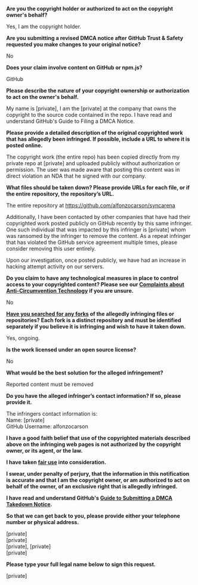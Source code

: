 **Are you the copyright holder or authorized to act on the copyright owner's behalf?**

Yes, I am the copyright holder.

**Are you submitting a revised DMCA notice after GitHub Trust & Safety requested you make changes to your original notice?**

No

**Does your claim involve content on GitHub or npm.js?**

GitHub

**Please describe the nature of your copyright ownership or authorization to act on the owner's behalf.**

My name is [private], I am the [private] at the company that owns the copyright to the source code contained in the repo.
I have read and understand GitHub's Guide to Filing a DMCA Notice.

**Please provide a detailed description of the original copyrighted work that has allegedly been infringed. If possible, include a URL to where it is posted online.**

The copyright work (the entire repo) has been copied directly from my private repo at [private] and uploaded publicly without authorization or permission. The user was made aware that posting this content was in direct violation an NDA that he signed with our company.

**What files should be taken down? Please provide URLs for each file, or if the entire repository, the repository’s URL.**

The entire repository at https://github.com/alfonzocarson/syncarena

Additionally, I have been contacted by other companies that have had their copyrighted work posted publicly on GitHub recently by this same infringer. One such individual that was impacted by this infringer is [private] whom was ransomed by the infringer to remove the content. As a repeat infringer that has violated the GitHub service agreement multiple times, please consider removing this user entirely.

Upon our investigation, once posted publicly, we have had an increase in hacking attempt activity on our servers.

**Do you claim to have any technological measures in place to control access to your copyrighted content? Please see our <a href="https://docs.github.com/articles/guide-to-submitting-a-dmca-takedown-notice#complaints-about-anti-circumvention-technology">Complaints about Anti-Circumvention Technology</a> if you are unsure.**

No

**<a href="https://docs.github.com/articles/dmca-takedown-policy#b-what-about-forks-or-whats-a-fork">Have you searched for any forks</a> of the allegedly infringing files or repositories? Each fork is a distinct repository and must be identified separately if you believe it is infringing and wish to have it taken down.**

Yes, ongoing.

**Is the work licensed under an open source license?**

No

**What would be the best solution for the alleged infringement?**

Reported content must be removed

**Do you have the alleged infringer’s contact information? If so, please provide it.**

The infringers contact information is:  
Name: [private]  
GitHub Username: alfonzocarson

**I have a good faith belief that use of the copyrighted materials described above on the infringing web pages is not authorized by the copyright owner, or its agent, or the law.**

**I have taken <a href="https://www.lumendatabase.org/topics/22">fair use</a> into consideration.**

**I swear, under penalty of perjury, that the information in this notification is accurate and that I am the copyright owner, or am authorized to act on behalf of the owner, of an exclusive right that is allegedly infringed.**

**I have read and understand GitHub's <a href="https://docs.github.com/articles/guide-to-submitting-a-dmca-takedown-notice/">Guide to Submitting a DMCA Takedown Notice</a>.**

**So that we can get back to you, please provide either your telephone number or physical address.**

[private]  
[private]  
[private], [private]  
[private]

**Please type your full legal name below to sign this request.**

[private]
